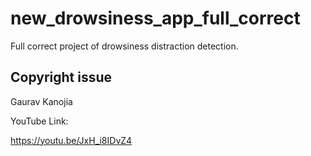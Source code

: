 # new_drowsiness_app_full_correct
Full correct project of drowsiness distraction detection.

## Copyright issue
Gaurav Kanojia

YouTube Link:

https://youtu.be/JxH_i8IDvZ4
